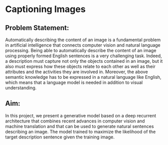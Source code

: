 # Captioning Images

## Problem Statement:  

Automatically describing the content of an image is a fundamental problem in artificial intelligence that connects computer vision and natural language processing. Being able to automatically describe the content of an image using properly formed English sentences is a very challenging task. Indeed, a description must capture not only the 
objects contained in an image, but it also must express how these objects relate to each other as well as their attributes and the activities they are involved in. Moreover, the above semantic knowledge has to be expressed in a natural language like English, which means that a language model is needed in addition to visual understanding. 

## Aim:  

In this project, we present a generative model based on a deep recurrent architecture that combines recent advances in computer vision and machine translation and that can be used to generate natural sentences describing an image. The model trained to maximize the likelihood of the target description sentence given the training image.
